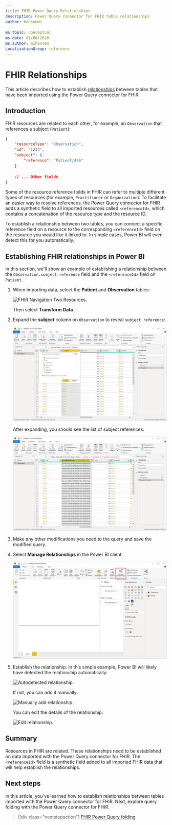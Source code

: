 ```yaml
---
title: FHIR Power Query Relationships
description: Power Query connector for FHIR table relationships
author: hansenms

ms.topic: conceptual
ms.date: 01/08/2020
ms.author: mihansen
LocalizationGroup: reference
---
```


# FHIR Relationships

This article describes how to establish [relationships](/power-bi/desktop-create-and-manage-relationships) between tables that have been imported using the Power Query connector for FHIR.

## Introduction

FHIR resources are related to each other, for example, an `Observation` that references a subject (`Patient`):

```json
{
    "resourceType": "Observation",
    "id": "1234",
    "subject": {
        "reference": "Patient/456"
    }

    // ... Other fields
}
```

Some of the resource reference fields in FHIR can refer to multiple different types of resources (for example, `Practitioner` or `Organization`). To facilitate an easier way to resolve references, the Power Query connector for FHIR adds a synthetic field to all imported resources called `<referenceId>`, which contains a concatenation of the resource type and the resource ID.

To establish a relationship between two tables, you can connect a specific reference field on a resource to the corresponding `<referenceId>` field on the resource you would like it linked to. In simple cases, Power BI will even detect this for you automatically.

## Establishing FHIR relationships in Power BI

In this section, we'll show an example of establishing a relationship between the `Observation.subject.reference` field and the `<referenceId>` field on `Patient`.

1. When importing data, select the **Patient** and **Observation** tables:

    ![FHIR Navigation Two Resources.](FHIR-Navigate-TwoResources.png)

    Then select **Transform Data**.

1. Expand the **subject** column on `Observation` to reveal `subject.reference`:

    ![Expand subject reference.](FHIR-ExpandSubject.png)

    After expanding, you should see the list of subject references:

    ![Subject references expanded.](FHIR-ExpandedSubjectReference.png)

1. Make any other modifications you need to the query and save the modified query.

1. Select **Manage Relationships** in the Power BI client:

    ![Manage relationships.](FHIR-ManageRelationships.png)

1. Establish the relationship. In this simple example, Power BI will likely have detected the relationship automatically:

    ![Autodetected relationship.](FHIR-RelationshipEstablished.png)

    If not, you can add it manually:

    ![Manually add relationship.](FHIR-NewRelationship.png)

    You can edit the details of the relationship:

    ![Edit relationship.](FHIR-EditRelationship.png)


## Summary

Resources in FHIR are related. These relationships need to be established on data imported with the Power Query connector for FHIR. The `<referenceId>` field is a synthetic field added to all imported FHIR data that will help establish the relationships.

## Next steps

In this article, you've learned how to establish relationships between tables imported with the Power Query connector for FHIR. Next, explore query folding with the Power Query connector for FHIR.

>[!div class="nextstepaction"]
>[FHIR Power Query folding](FHIR-QueryFolding.md)